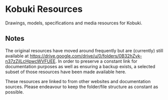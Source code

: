 # Kobuki Resources

Drawings, models, specifications and media resources for Kobuki.

## Notes

The original resources have moved around frequently but are (currently) still
available at https://drive.google.com/drive/u/0/folders/0B32hZvk-n37zZjlLcHpwcWVFUEE. 
In order to preserve a constant link for documentation purposes as well as ensuring
a backup exists, a selected subset of those resources have been made available here.

These resources are linked to from other websites and documentation sources. 
Please endeavour to keep the folder/file structure as constant as possible.
